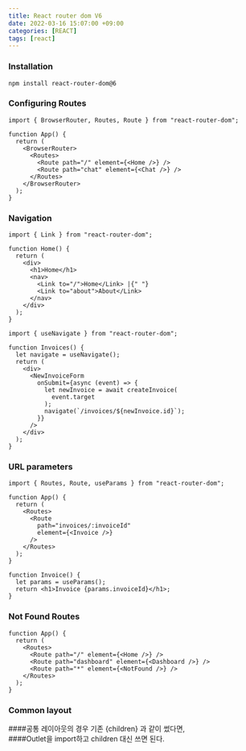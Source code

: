 ```yaml
---
title: React router dom V6
date: 2022-03-16 15:07:00 +09:00
categories: [REACT]
tags: [react]
---
```


### Installation
`````
npm install react-router-dom@6
`````

### Configuring Routes

`````
import { BrowserRouter, Routes, Route } from "react-router-dom";

function App() {
  return (
    <BrowserRouter>
      <Routes>
        <Route path="/" element={<Home />} />
        <Route path="chat" element={<Chat />} />
      </Routes>
    </BrowserRouter>
  );
}
`````

### Navigation
`````
import { Link } from "react-router-dom";

function Home() {
  return (
    <div>
      <h1>Home</h1>
      <nav>
        <Link to="/">Home</Link> |{" "}
        <Link to="about">About</Link>
      </nav>
    </div>
  );
}
`````

`````
import { useNavigate } from "react-router-dom";

function Invoices() {
  let navigate = useNavigate();
  return (
    <div>
      <NewInvoiceForm
        onSubmit={async (event) => {
          let newInvoice = await createInvoice(
            event.target
          );
          navigate(`/invoices/${newInvoice.id}`);
        }}
      />
    </div>
  );
}
`````

### URL parameters
`````
import { Routes, Route, useParams } from "react-router-dom";

function App() {
  return (
    <Routes>
      <Route
        path="invoices/:invoiceId"
        element={<Invoice />}
      />
    </Routes>
  );
}

function Invoice() {
  let params = useParams();
  return <h1>Invoice {params.invoiceId}</h1>;
}
`````

### Not Found Routes
`````
function App() {
  return (
    <Routes>
      <Route path="/" element={<Home />} />
      <Route path="dashboard" element={<Dashboard />} />
      <Route path="*" element={<NotFound />} />
    </Routes>
  );
}
`````

### Common layout
####공통 레이아웃의 경우 기존 {children} 과 같이 썼다면,   
####Outlet을 import하고 children 대신 쓰면 된다.









